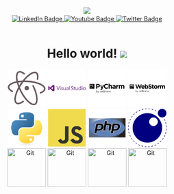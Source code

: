 <div id="header" align="center">
  <img src="https://media.giphy.com/media/KzJkzjggfGN5Py6nkT/giphy.gif" width="150"/>
<div id="badges">
  <a href="https://steamcommunity.com/id/c1edue/">
    <img src="https://img.shields.io/badge/steam-black?style=for-the-badge&logo=steam&logoColor=white" alt="LinkedIn Badge"/>
  </a>
  <a href="https://t.me/C1deTheOne">
    <img src="https://img.shields.io/badge/telegram-grey?style=for-the-badge&logo=telegram&logoColor=white" alt="Youtube Badge"/>
  </a>
  <a href="https://discord.com/users/768491713210613830/">
    <img src="https://img.shields.io/badge/discord-black?style=for-the-badge&logo=discord&logoColor=white" alt="Twitter Badge"/>
  </a>
</div>
  <img src="https://komarev.com/ghpvc/?username=c1edue&style=flat-square&color=blue" alt=""/>
  
  
<h1>
  Hello world!
  <img src="https://media.giphy.com/media/hvRJCLFzcasrR4ia7z/giphy.gif" width="30px"/>
</h1>
 <img src="https://github.com/devicons/devicon/blob/master/icons/atom/atom-original.svg" title="Git" **alt="Git" width="90" height="90"/>
   <img src="https://github.com/devicons/devicon/blob/master/icons/visualstudio/visualstudio-plain-wordmark.svg" title="Git" **alt="Git" width="90" height="90"/>
   <img src="https://github.com/devicons/devicon/blob/master/icons/pycharm/pycharm-plain-wordmark.svg" title="Git" **alt="Git" width="90" height="90"/>
  <img src="https://github.com/devicons/devicon/blob/master/icons/webstorm/webstorm-original-wordmark.svg" title="Git" **alt="Git" width="90" height="90"/>
<br>
    <img src="https://github.com/devicons/devicon/blob/master/icons/python/python-original.svg" title="Git" **alt="Git" width="90" height="90"/>
   <img src="https://github.com/devicons/devicon/blob/master/icons/javascript/javascript-original.svg" title="Git" **alt="Git" width="90" height="90"/>
   <img src="https://github.com/devicons/devicon/blob/master/icons/php/php-original.svg" title="Git" **alt="Git" width="90" height="90"/>
     <img src="https://github.com/devicons/devicon/blob/master/icons/lua/lua-plain.svg" title="Git" **alt="Git" width="90" height="90"/>
  <br>
   <img src="https://download.logo.wine/logo/Windows_10/Windows_10-Logo.wine.png" title="Git" **alt="Git" width="90" height="90""/>
     <img src="https://images.pling.com/img/00/00/34/77/25/1005646/166399-1.png" title="Git" **alt="Git" width="90" height="90"/>
     <img src="https://brandslogos.com/wp-content/uploads/images/large/ubuntu-logo.png" title="Git" **alt="Git" width="90" height="90"/>
       <img src="https://upload.wikimedia.org/wikipedia/commons/thumb/3/30/MacOS_logo.svg/2048px-MacOS_logo.svg.png" title="Git" **alt="Git" width="90" height="90"/>


 </div>
